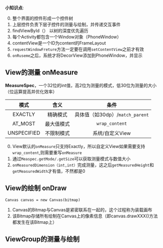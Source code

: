 



**小知识点**:    

0. 整个界面的控件形成一个控件树
1. 上层控件负责下层子控件的测量与绘制，并传递交互事件
2. findViewById（） 以树的深度优先遍历
3. 每个Activity都包含一个Window对象（PhoneWindow）
4. contentView是一个ID为content的FrameLayout
5. `requestWindowFreture`方法一定要在调用`setContentView`之前才有效
6. `onRuseme`之后，系统才将DecorView添加到PhoneWindow，并显示

## View的测量 onMeasure

**MeasureSpec**，一个32位的int值，高2位为测量的模式，低30位为测量的大小（位运算提高并优化效率）

模式|含义|条件 
:--:|:--:|:--:	 		
EXACTLY|精确模式|具体值（如30dp）/`match_parent`
AT_MOST|最大值模式|`wrap_content`
UNSPECIFIED|不限制模式|系统/自定义View


0. View默认的`onMeasure`只支持Exactly，所以自定义View如果需要支持`wrap_content`,则需要重写`onMeasure`  
1. 通过`Measpec.getMode/.getSize`可以获取测量模式与数值大小  
2. `onMeasuredDimension（int,int）`完成测量，这之后`getMeasuredHeight`和`getMeasuredWidth`才有值，不然都是0  

## View的绘制 onDraw

`Canvas canvas = new Canvas(bitmap)`  

1. Canvas的Bitmap与Canvas是紧密联系在一起的，这个过程称为装载画布   
2. 该Bitmap存储所有绘制在Canvas上的像素信息（即canvas.drawXXX()方法都发生在该Bitmap上） 

## ViewGroup的测量与绘制
